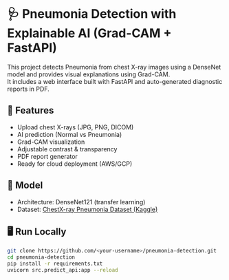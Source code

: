 # 🩺 Pneumonia Detection with Explainable AI (Grad-CAM + FastAPI)

This project detects Pneumonia from chest X-ray images using a DenseNet model and provides visual explanations using Grad-CAM.  
It includes a web interface built with FastAPI and auto-generated diagnostic reports in PDF.

## 🚀 Features
- Upload chest X-rays (JPG, PNG, DICOM)
- AI prediction (Normal vs Pneumonia)
- Grad-CAM visualization
- Adjustable contrast & transparency
- PDF report generator
- Ready for cloud deployment (AWS/GCP)

## 🧠 Model
- Architecture: DenseNet121 (transfer learning)
- Dataset: [ChestX-ray Pneumonia Dataset (Kaggle)](https://www.kaggle.com/paultimothymooney/chest-xray-pneumonia)

## 🖥️ Run Locally
```bash
git clone https://github.com/<your-username>/pneumonia-detection.git
cd pneumonia-detection
pip install -r requirements.txt
uvicorn src.predict_api:app --reload
